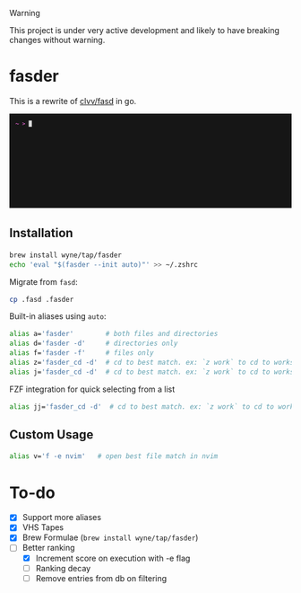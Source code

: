 > [!WARNING]
> This project is under very active development and likely to have breaking changes without warning.

# fasder

This is a rewrite of [clvv/fasd](http://github.com/clvv/fasd) in go.

![Demo](./demo.gif)

## Installation

```bash
brew install wyne/tap/fasder
echo 'eval "$(fasder --init auto)"' >> ~/.zshrc
```

Migrate from `fasd`:

```bash
cp .fasd .fasder
```

Built-in aliases using `auto`:

```bash
alias a='fasder'        # both files and directories
alias d='fasder -d'     # directories only
alias f='fasder -f'     # files only
alias z='fasder_cd -d'  # cd to best match. ex: `z work` to cd to workspace
alias j='fasder_cd -d'  # cd to best match. ex: `z work` to cd to workspace
```

FZF integration for quick selecting from a list

```bash
alias jj='fasder_cd -d'  # cd to best match. ex: `z work` to cd to workspace
```

## Custom Usage

```bash
alias v='f -e nvim'   # open best file match in nvim
```

# To-do

- [x] Support more aliases
- [x] VHS Tapes
- [x] Brew Formulae (`brew install wyne/tap/fasder`)
- [ ] Better ranking
  - [x] Increment score on execution with -e flag
  - [ ] Ranking decay
  - [ ] Remove entries from db on filtering
